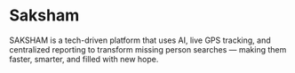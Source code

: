 # Saksham
SAKSHAM is a tech-driven platform that uses AI, live GPS tracking, and centralized reporting to transform missing person searches — making them faster, smarter, and filled with new hope.
